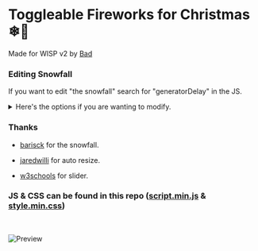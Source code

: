 # Toggleable Fireworks for Christmas ❄🎄

Made for WISP v2 by [Bad](https://bad.is-having.fun)

### Editing Snowfall
If you want to edit "the snowfall" search for "generatorDelay" in the JS.
<details>
<summary>Here's the options if you are wanting to modify.</summary>
  
> generatorDelay : in ms<br />
> speed : speed<br />
> x_axis_rate : x axis mobility<br />
> weight : snow flake weight<br />
> size : snow flake size<br />
> z_axis_rate : z axis mobility<br />
> color : b for brightness, a for alpha<br />
> wind : value's sign determines wind direction.<br />

</details>

### Thanks 
+ [barisck](https://codepen.io/barisck/pen/yLaOjOY) for the snowfall.
- [jaredwilli](https://jsfiddle.net/jaredwilli/qFuDr) for auto resize.
+ [w3schools](https://www.w3schools.com/howto/howto_css_switch.asp) for slider.


### JS & CSS can be found in this repo ([script.min.js](script.min.js) & [style.min.css](style.min.css))

<br />

![Preview](https://user-images.githubusercontent.com/87938689/214629959-3fba99ba-33e0-414a-ab42-d88c2fced6d4.gif)
